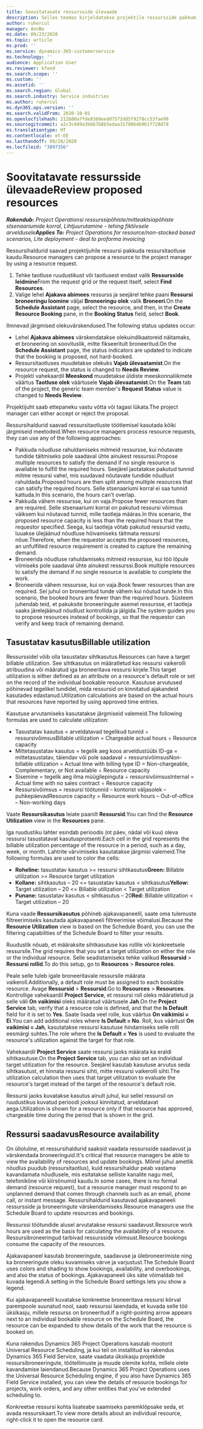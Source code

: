 ```yaml
---
title: Soovitatavate ressursside ülevaade
description: Selles teemas kirjeldatakse projektile ressursside pakkumist.
author: ruhercul
manager: AnnBe
ms.date: 09/23/2020
ms.topic: article
ms.prod: ''
ms.service: dynamics-365-customerservice
ms.technology: ''
audience: Application User
ms.reviewer: kfend
ms.search.scope: ''
ms.custom: ''
ms.assetid: ''
ms.search.region: Global
ms.search.industry: Service industries
ms.author: ruhercul
ms.dyn365.ops.version: ''
ms.search.validFrom: 2020-10-01
ms.openlocfilehash: 212b80a7fde8368eedd7572dd5f9278cc53fae98
ms.sourcegitcommit: a2c3cd49a3b667b8b5edaa31788b4b9b1f728d78
ms.translationtype: HT
ms.contentlocale: et-EE
ms.lasthandoff: 09/28/2020
ms.locfileid: "3897356"
---
```

# <a name="review-proposed-resources"></a><span data-ttu-id="a4037-103">Soovitatavate ressursside ülevaade</span><span class="sxs-lookup"><span data-stu-id="a4037-103">Review proposed resources</span></span>

<span data-ttu-id="a4037-104">_**Rakendub:** Project Operationsi ressurssipõhiste/mitteaktsiapõhiste stsenaariumide korral,  Lihtjuurutamine - tehing fiktiivsele arveldusele_</span><span class="sxs-lookup"><span data-stu-id="a4037-104">_**Applies To:** Project Operations for resource/non-stocked based scenarios, Lite deployment - deal to proforma invoicing_</span></span>

<span data-ttu-id="a4037-105">Ressursihaldurid saavad projektijuhile ressursi pakkuda ressursitaotluse kaudu.</span><span class="sxs-lookup"><span data-stu-id="a4037-105">Resource managers can propose a resource to the project manager by using a resource request.</span></span>

1. <span data-ttu-id="a4037-106">Tehke taotluse ruudustikust või taotlusest endast valik **Ressursside leidmine**</span><span class="sxs-lookup"><span data-stu-id="a4037-106">From the request grid or the request itself, select **Find Resources**.</span></span>
2. <span data-ttu-id="a4037-107">Valige lehel **Ajakava abimees** ressurss ja seejärel tehke paani **Ressursi broneeringu loomine** väljal **Broneeringu olek** valik **Broneeri**.</span><span class="sxs-lookup"><span data-stu-id="a4037-107">On the **Schedule Assistant** page, select the resource, and then, in the **Create Resource Booking** pane, in the **Booking Status** field, select **Book**.</span></span>

<span data-ttu-id="a4037-108">Ilmnevad järgmised olekuvärskendused.</span><span class="sxs-lookup"><span data-stu-id="a4037-108">The following status updates occur:</span></span>

- <span data-ttu-id="a4037-109">Lehel **Ajakava abimees** värskendatakse olekuindikaatoreid näitamaks, et broneering on soovituslik, mitte fikseeritult broneeritud.</span><span class="sxs-lookup"><span data-stu-id="a4037-109">On the **Schedule Assistant** page, the status indicators are updated to indicate that the booking is proposed, not hard-booked.</span></span>
- <span data-ttu-id="a4037-110">Ressursitaotluses muudetakse olekuks **Vajab ülevaatamist**.</span><span class="sxs-lookup"><span data-stu-id="a4037-110">On the resource request, the status is changed to **Needs Review**.</span></span>
- <span data-ttu-id="a4037-111">Projekti vahekaardil **Meeskond** muudetakse üldiste meeskonnaliikmete väärtus **Taotluse olek** väärtusele **Vajab ülevaatamist**.</span><span class="sxs-lookup"><span data-stu-id="a4037-111">On the **Team** tab of the project, the generic team member's **Request Status** value is changed to **Needs Review**.</span></span>

<span data-ttu-id="a4037-112">Projektijuht saab ettepaneku vastu võtta või tagasi lükata.</span><span class="sxs-lookup"><span data-stu-id="a4037-112">The project manager can either accept or reject the proposal.</span></span>

<span data-ttu-id="a4037-113">Ressursihaldurid saavad ressursitaotluste töötlemisel kasutada kõiki järgmiseid meetodeid.</span><span class="sxs-lookup"><span data-stu-id="a4037-113">When resource managers process resource requests, they can use any of the following approaches:</span></span>

- <span data-ttu-id="a4037-114">Pakkuda nõudluse rahuldamiseks mitmeid ressursse, kui nõutavate tundide täitmiseks pole saadaval ühte ainukest ressurssi.</span><span class="sxs-lookup"><span data-stu-id="a4037-114">Propose multiple resources to satisfy the demand if no single resource is available to fulfill the required hours.</span></span> <span data-ttu-id="a4037-115">Seejärel jaotatakse pakutud tunnid mitme ressursi vahel, mis suudavad nõutavate tundide nõudlust rahuldada.</span><span class="sxs-lookup"><span data-stu-id="a4037-115">Proposed hours are then split among multiple resources that can satisfy the required hours.</span></span> <span data-ttu-id="a4037-116">Selle stsenaariumi korral ei saa tunnid kattuda.</span><span class="sxs-lookup"><span data-stu-id="a4037-116">In this scenario, the hours can't overlap.</span></span>
- <span data-ttu-id="a4037-117">Pakkuda vähem ressursse, kui on vaja.</span><span class="sxs-lookup"><span data-stu-id="a4037-117">Propose fewer resources than are required.</span></span> <span data-ttu-id="a4037-118">Selle stsenaariumi korral on pakutud ressursi võimsus väiksem kui nõutavad tunnid, mille taotleja määras.</span><span class="sxs-lookup"><span data-stu-id="a4037-118">In this scenario, the proposed resource capacity is less than the required hours that the requestor specified.</span></span> <span data-ttu-id="a4037-119">Seega, kui taotleja võtab pakutud ressursid vastu, luuakse ülejäänud nõudluse hõivamiseks täitmata ressursi nõue.</span><span class="sxs-lookup"><span data-stu-id="a4037-119">Therefore, when the requestor accepts the proposed resources, an unfulfilled resource requirement is created to capture the remaining demand.</span></span>
- <span data-ttu-id="a4037-120">Broneerida nõudluse rahuldamiseks mitmeid ressursse, kui töö lõpule viimiseks pole saadaval ühte ainukest ressurssi.</span><span class="sxs-lookup"><span data-stu-id="a4037-120">Book multiple resources to satisfy the demand if no single resource is available to complete the work.</span></span>
- <span data-ttu-id="a4037-121">Broneerida vähem ressursse, kui on vaja.</span><span class="sxs-lookup"><span data-stu-id="a4037-121">Book fewer resources than are required.</span></span> <span data-ttu-id="a4037-122">Sel juhul on broneeritud tunde vähem kui nõutud tunde.</span><span class="sxs-lookup"><span data-stu-id="a4037-122">In this scenario, the booked hours are fewer than the required hours.</span></span> <span data-ttu-id="a4037-123">Süsteem juhendab teid, et pakuksite broneeringute asemel ressursse, et taotleja saaks järelejäänud nõudlust kontrollida ja jälgida.</span><span class="sxs-lookup"><span data-stu-id="a4037-123">The system guides you to propose resources instead of bookings, so that the requestor can verify and keep track of remaining demand.</span></span>

## <a name="billable-utilization"></a><span data-ttu-id="a4037-124">Tasustatav kasutus</span><span class="sxs-lookup"><span data-stu-id="a4037-124">Billable utilization</span></span>

<span data-ttu-id="a4037-125">Ressurssidel võib olla tasustatav sihtkasutus.</span><span class="sxs-lookup"><span data-stu-id="a4037-125">Resources can have a target billable utilization.</span></span> <span data-ttu-id="a4037-126">See sihtkasutus on määratletud kas ressursi vaikerolli atribuudina või määratud iga broneeritava ressursi kirjele.</span><span class="sxs-lookup"><span data-stu-id="a4037-126">This target utilization is either defined as an attribute on a resource's default role or set on the record of the individual bookable resource.</span></span> <span data-ttu-id="a4037-127">Kasutuse arvutused põhinevad tegelikel tundidel, mida ressursid on kinnitatud ajakandeid kasutades edastanud.</span><span class="sxs-lookup"><span data-stu-id="a4037-127">Utilization calculations are based on the actual hours that resources have reported by using approved time entries.</span></span>

<span data-ttu-id="a4037-128">Kasutuse arvutamiseks kasutatakse järgmiseid valemeid.</span><span class="sxs-lookup"><span data-stu-id="a4037-128">The following formulas are used to calculate utilization:</span></span>

- <span data-ttu-id="a4037-129">Tasustatav kasutus = arveldatavad tegelikud tunnid ÷ ressursivõimsus</span><span class="sxs-lookup"><span data-stu-id="a4037-129">Billable utilization = Chargeable actual hours ÷ Resource capacity</span></span>
- <span data-ttu-id="a4037-130">Mittetasustatav kasutus = tegelik aeg koos arveldustüübi ID-ga = mittetasustatav, täiendav või pole saadaval ÷ ressursivõimsus</span><span class="sxs-lookup"><span data-stu-id="a4037-130">Non-billable utilization = Actual time with billing type ID = Non-chargeable, Complementary, or Not available ÷ Resource capacity</span></span>
- <span data-ttu-id="a4037-131">Sisemine = tegelik aeg ilma müügilepinguta ÷ ressursivõimsus</span><span class="sxs-lookup"><span data-stu-id="a4037-131">Internal = Actual time with no sales contract ÷ Resource capacity</span></span>
- <span data-ttu-id="a4037-132">Ressursivõimsus = ressursi töötunnid – kontorist väljasolek – puhkepäevad</span><span class="sxs-lookup"><span data-stu-id="a4037-132">Resource capacity = Resource work hours – Out-of-office – Non-working days</span></span>

<span data-ttu-id="a4037-133">Vaate **Ressursikasutus** leiate paanilt **Ressursid**.</span><span class="sxs-lookup"><span data-stu-id="a4037-133">You can find the **Resource Utilization** view in the **Resources** pane.</span></span>

<span data-ttu-id="a4037-134">Iga ruudustiku lahter esindab perioodis (nt päev, nädal või kuu) oleva ressursi tasustatavat kasutusprotsenti.</span><span class="sxs-lookup"><span data-stu-id="a4037-134">Each cell in the grid represents the billable utilization percentage of the resource in a period, such as a day, week, or month.</span></span> <span data-ttu-id="a4037-135">Lahtrite värvimiseks kasutatakse järgmisi valemeid.</span><span class="sxs-lookup"><span data-stu-id="a4037-135">The following formulas are used to color the cells:</span></span>

- <span data-ttu-id="a4037-136">**Roheline:** tasustatav kasutus \>= ressursi sihtkasutus</span><span class="sxs-lookup"><span data-stu-id="a4037-136">**Green:** Billable utilization \>= Resource target utilization</span></span>
- <span data-ttu-id="a4037-137">**Kollane:** sihtkasutus – 20 \<= tasustatav kasutus \< sihtkasutus</span><span class="sxs-lookup"><span data-stu-id="a4037-137">**Yellow:** Target utilization – 20 \<= Billable utilization \< Target utilization</span></span>
- <span data-ttu-id="a4037-138">**Punane:** tasustatav kasutus \< sihtkasutus – 20</span><span class="sxs-lookup"><span data-stu-id="a4037-138">**Red:** Billable utilization \< Target utilization – 20</span></span>

<span data-ttu-id="a4037-139">Kuna vaade **Ressursikasutus** põhineb ajakavapaneelil, saate oma tulemuste filtreerimiseks kasutada ajakavapaneeli filtreerimise võimalusi.</span><span class="sxs-lookup"><span data-stu-id="a4037-139">Because the **Resource Utilization** view is based on the Schedule Board, you can use the filtering capabilities of the Schedule Board to filter your results.</span></span>

<span data-ttu-id="a4037-140">Ruudustik nõuab, et määraksite sihtkasutuse kas rollile või konkreetsele ressursile.</span><span class="sxs-lookup"><span data-stu-id="a4037-140">The grid requires that you set a target utilization on either the role or the individual resource.</span></span> <span data-ttu-id="a4037-141">Selle seadistamiseks tehke valikud **Ressursid** \> **Ressursi rollid**.</span><span class="sxs-lookup"><span data-stu-id="a4037-141">To do this setup, go to **Resources** \> **Resource roles**.</span></span>

<span data-ttu-id="a4037-142">Peale selle tuleb igale broneeritavale ressursile määrata vaikeroll.</span><span class="sxs-lookup"><span data-stu-id="a4037-142">Additionally, a default role must be assigned to each bookable resource.</span></span> <span data-ttu-id="a4037-143">Avage **Ressursid** \> **Ressursid**.</span><span class="sxs-lookup"><span data-stu-id="a4037-143">Go to **Resources** \> **Resources**.</span></span> <span data-ttu-id="a4037-144">Kontrollige vahekaardil **Project Service**, et ressursi roll oleks määratletud ja selle väli **On vaikimisi** oleks määratud väärtusele **Jah**.</span><span class="sxs-lookup"><span data-stu-id="a4037-144">On the **Project Service** tab, verify that a resource role is defined, and that the **Is Default** field for it is set to **Yes**.</span></span> <span data-ttu-id="a4037-145">Saate lisada veel rolle, kus väärtus **On vaikimisi = Ei**.</span><span class="sxs-lookup"><span data-stu-id="a4037-145">You can add additional roles where **Is Default = No**.</span></span> <span data-ttu-id="a4037-146">Roll, kus väärtust **On vaikimisi = Jah**, kasutatakse ressursi kasutuse hindamiseks selle rolli eesmärgi suhtes.</span><span class="sxs-lookup"><span data-stu-id="a4037-146">The role where the **Is Default = Yes** is used to evaluate the resource's utilization against the target for that role.</span></span>

<span data-ttu-id="a4037-147">Vahekaardil **Project Service** saate ressursi jaoks määrata ka eraldi sihtkasutuse.</span><span class="sxs-lookup"><span data-stu-id="a4037-147">On the **Project Service** tab, you can also set an individual target utilization for the resource.</span></span> <span data-ttu-id="a4037-148">Seejärel kasutab kasutuse arvutus seda sihtkasutust, et hinnata ressursi sihti, mitte ressursi vaikerolli sihti.</span><span class="sxs-lookup"><span data-stu-id="a4037-148">The utilization calculation then uses that target utilization to evaluate the resource's target instead of the target of the resource's default role.</span></span>

<span data-ttu-id="a4037-149">Ressursi jaoks kuvatakse kasutus ainult juhul, kui sellel ressursil on ruudustikus kuvatud perioodi jooksul kinnitatud, arveldatavat aega.</span><span class="sxs-lookup"><span data-stu-id="a4037-149">Utilization is shown for a resource only if that resource has approved, chargeable time during the period that is shown in the grid.</span></span>

## <a name="resource-availability"></a><span data-ttu-id="a4037-150">Ressursi saadavus</span><span class="sxs-lookup"><span data-stu-id="a4037-150">Resource availability</span></span>

<span data-ttu-id="a4037-151">On ülioluline, et ressursihaldurid saaksid vaadata ressursside saadavust ja värskendada broneeringuid.</span><span class="sxs-lookup"><span data-stu-id="a4037-151">It's critical that resource managers be able to view the availability of resources and update bookings.</span></span> <span data-ttu-id="a4037-152">Mõnel juhul ametlik nõudlus puudub (ressursitaotlus), kuid ressursihaldur peab vastama kavandamata nõudlusele, mis esitatakse selliste kanalite nagu meil, telefonikõne või kiirsõnumid kaudu.</span><span class="sxs-lookup"><span data-stu-id="a4037-152">In some cases, there is no formal demand (resource request), but a resource manager must respond to an unplanned demand that comes through channels such as an email, phone call, or instant message.</span></span> <span data-ttu-id="a4037-153">Ressursihaldurid kasutavad ajakavapaneeli ressursside ja broneeringute värskendamiseks.</span><span class="sxs-lookup"><span data-stu-id="a4037-153">Resource managers use the Schedule Board to update resources and bookings.</span></span>

<span data-ttu-id="a4037-154">Ressurssi töötundide alusel arvutatakse ressursi saadavust.</span><span class="sxs-lookup"><span data-stu-id="a4037-154">Resource work hours are used as the basis for calculating the availability of a resource.</span></span> <span data-ttu-id="a4037-155">Ressursibroneeringud tarbivad ressursside võimsust.</span><span class="sxs-lookup"><span data-stu-id="a4037-155">Resource bookings consume the capacity of the resources.</span></span>

<span data-ttu-id="a4037-156">Ajakavapaneel kasutab broneeringute, saadavuse ja ülebroneerimiste ning ka broneeringute oleku kuvamiseks värve ja varjustust.</span><span class="sxs-lookup"><span data-stu-id="a4037-156">The Schedule Board uses colors and shading to show bookings, availability, and overbookings, and also the status of bookings.</span></span> <span data-ttu-id="a4037-157">Ajakavapaneeli üks säte võimaldab teil kuvada legendi.</span><span class="sxs-lookup"><span data-stu-id="a4037-157">A setting in the Schedule Board settings lets you show a legend.</span></span>

<span data-ttu-id="a4037-158">Kui ajakavapaneelil kuvatakse konkreetse broneeritava ressursi kõrval parempoole suunatud nool, saab ressurssi laiendada, et kuvada selle töö üksikasju, millele ressurss on broneeritud.</span><span class="sxs-lookup"><span data-stu-id="a4037-158">If a right-pointing arrow appears next to an individual bookable resource on the Schedule Board, the resource can be expanded to show details of the work that the resource is booked on.</span></span>

<span data-ttu-id="a4037-159">Kuna rakendus Dynamics 365 Project Operations kasutab mootorit Universal Resource Scheduling, ja kui teil on installitud ka rakendus Dynamics 365 Field Service, saate vaadata üksikasju projektide ressursibroneeringute, töötellimuste ja muude olemite kohta, millele olete kavandamise laiendanud.</span><span class="sxs-lookup"><span data-stu-id="a4037-159">Because Dynamics 365 Project Operations uses the Universal Resource Scheduling engine, if you also have Dynamics 365 Field Service installed, you can view the details of resource bookings for projects, work orders, and any other entities that you've extended scheduling to.</span></span>

<span data-ttu-id="a4037-160">Konkreetse ressursi kohta lisateabe saamiseks paremklõpsake seda, et avada ressursikaart.</span><span class="sxs-lookup"><span data-stu-id="a4037-160">To view more details about an individual resource, right-click it to open the resource card.</span></span>

